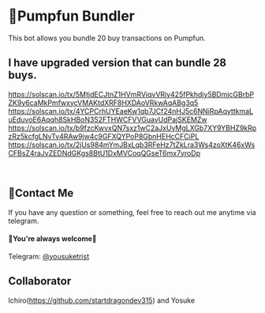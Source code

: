# 🤖Pumpfun Bundler

This bot allows you bundle 20 buy transactions on Pumpfun.

## I have upgraded version that can bundle 28 buys.

https://solscan.io/tx/5MtjdECJtnZ1HVmRViqvVRjy425fPkhdjy5BDmjcGBrbPZK9y6caMkPmfwxycVMAKtdXRF8HXDAoVRkwAqABg3q5
https://solscan.io/tx/4YCPCrhUYEaeKw1qb7JCf24nHJ5c6NNiRpAqyttkmaLuEduvoE6Aqqh8SkHBoN352FTHWCFVVGuavUdPajSKEMZw
https://solscan.io/tx/b9fzcKwvxQN7sxz1wC2aJxUyMgLXGb7XY9YBHZ9kRpzRz5kcfgLNvTv4RAw9jw4c9GFXQYPoP8GbnHEHcCFCiPL
https://solscan.io/tx/2jUs984mYmJBxLqb3RFeHz7tZkLra3Ws4zoXtK46xWsCFBsZ4raJvZEDNdGKgs8BtU1DxMVCoqQGseT6mx7yroDp

<br />

## 💬Contact Me

If you have any question or something, feel free to reach out me anytime via telegram.
<br>

#### 🌹You're always welcome🌹

Telegram: [@yousuketrist](https://t.me/yousuketrist) <br>

## Collaborator

Ichiro(https://github.com/startdragondev315) and Yosuke
